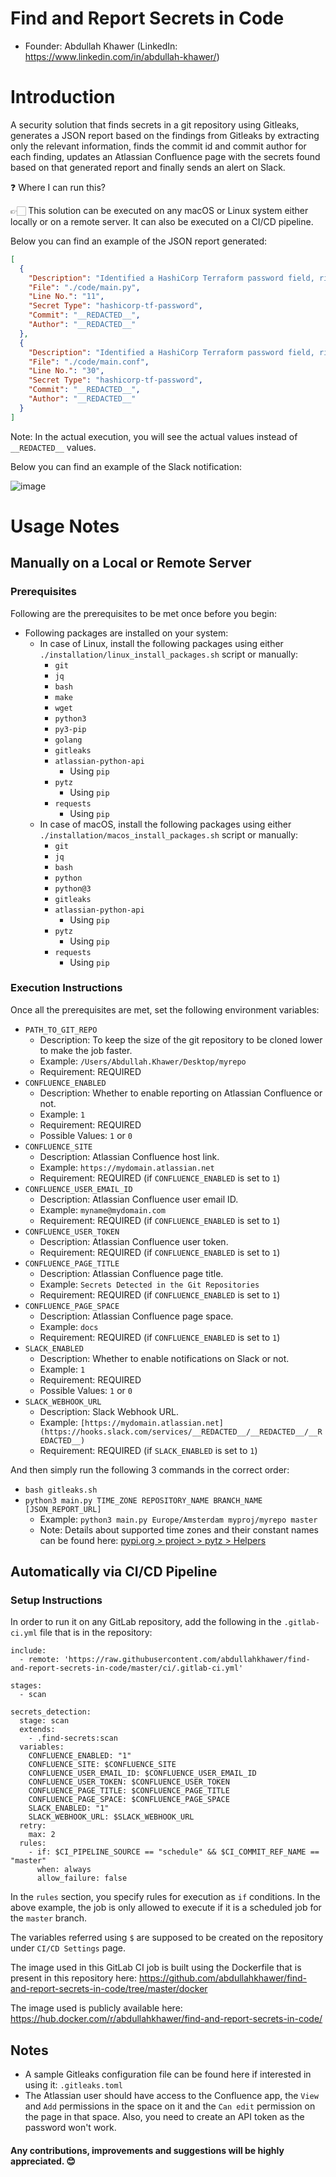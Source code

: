 # Find and Report Secrets in Code

- Founder: Abdullah Khawer (LinkedIn: https://www.linkedin.com/in/abdullah-khawer/)

# Introduction

A security solution that finds secrets in a git repository using Gitleaks, generates a JSON report based on the findings from Gitleaks by extracting only the relevant information, finds the commit id and commit author for each finding, updates an Atlassian Confluence page with the secrets found based on that generated report and finally sends an alert on Slack.

❓ Where I can run this?

👉🏻 This solution can be executed on any macOS or Linux system either locally or on a remote server. It can also be executed on a CI/CD pipeline.

Below you can find an example of the JSON report generated:

```json
[
  {
    "Description": "Identified a HashiCorp Terraform password field, risking unauthorized infrastructure configuration and security breaches.",
    "File": "./code/main.py",
    "Line No.": "11",
    "Secret Type": "hashicorp-tf-password",
    "Commit": "__REDACTED__",
    "Author": "__REDACTED__"
  },
  {
    "Description": "Identified a HashiCorp Terraform password field, risking unauthorized infrastructure configuration and security breaches.",
    "File": "./code/main.conf",
    "Line No.": "30",
    "Secret Type": "hashicorp-tf-password",
    "Commit": "__REDACTED__",
    "Author": "__REDACTED__"
  }
]
```

Note: In the actual execution, you will see the actual values instead of `__REDACTED__` values.

Below you can find an example of the Slack notification:

![image](https://github.com/abdullahkhawer/find-and-report-secrets-in-code/assets/27900716/fc798318-7373-4437-a205-4d71065fb2f7)

# Usage Notes

## Manually on a Local or Remote Server

### Prerequisites

Following are the prerequisites to be met once before you begin:

- Following packages are installed on your system:
   - In case of Linux, install the following packages using either `./installation/linux_install_packages.sh` script or manually:
      - `git`
      - `jq`
      - `bash`
      - `make`
      - `wget`
      - `python3`
      - `py3-pip`
      - `golang`
      - `gitleaks`
      - `atlassian-python-api`
         - Using `pip`
      - `pytz`
         - Using `pip`
      - `requests`
         - Using `pip`
   - In case of macOS, install the following packages using either `./installation/macos_install_packages.sh` script or manually:
      - `git`
      - `jq`
      - `bash`
      - `python`
      - `python@3`
      - `gitleaks`
      - `atlassian-python-api`
         - Using `pip`
      - `pytz`
         - Using `pip`
      - `requests`
         - Using `pip`

### Execution Instructions

Once all the prerequisites are met, set the following environment variables:
   - `PATH_TO_GIT_REPO`
      - Description: To keep the size of the git repository to be cloned lower to make the job faster.
      - Example: `/Users/Abdullah.Khawer/Desktop/myrepo`
      - Requirement: REQUIRED
   - `CONFLUENCE_ENABLED`
      - Description: Whether to enable reporting on Atlassian Confluence or not.
      - Example: `1`
      - Requirement: REQUIRED
      - Possible Values: `1` or `0`
   - `CONFLUENCE_SITE`
      - Description: Atlassian Confluence host link.
      - Example: `https://mydomain.atlassian.net`
      - Requirement: REQUIRED (if `CONFLUENCE_ENABLED` is set to `1`)
   - `CONFLUENCE_USER_EMAIL_ID`
      - Description: Atlassian Confluence user email ID.
      - Example: `myname@mydomain.com`
      - Requirement: REQUIRED (if `CONFLUENCE_ENABLED` is set to `1`)
   - `CONFLUENCE_USER_TOKEN`
      - Description: Atlassian Confluence user token.
      - Requirement: REQUIRED (if `CONFLUENCE_ENABLED` is set to `1`)
   - `CONFLUENCE_PAGE_TITLE`
      - Description: Atlassian Confluence page title.
      - Example: `Secrets Detected in the Git Repositories`
      - Requirement: REQUIRED (if `CONFLUENCE_ENABLED` is set to `1`)
   - `CONFLUENCE_PAGE_SPACE`
      - Description: Atlassian Confluence page space.
      - Example: `docs`
      - Requirement: REQUIRED (if `CONFLUENCE_ENABLED` is set to `1`)
   - `SLACK_ENABLED`
      - Description: Whether to enable notifications on Slack or not.
      - Example: `1`
      - Requirement: REQUIRED
      - Possible Values: `1` or `0`
   - `SLACK_WEBHOOK_URL`
      - Description: Slack Webhook URL.
      - Example: `[https://mydomain.atlassian.net](https://hooks.slack.com/services/__REDACTED__/__REDACTED__/__REDACTED__)`
      - Requirement: REQUIRED (if `SLACK_ENABLED` is set to `1`)

And then simply run the following 3 commands in the correct order:
- `bash gitleaks.sh`
- `python3 main.py TIME_ZONE REPOSITORY_NAME BRANCH_NAME [JSON_REPORT_URL]`
   - Example: `python3 main.py Europe/Amsterdam myproj/myrepo master`
   - Note: Details about supported time zones and their constant names can be found here: [pypi.org > project > pytz > Helpers](https://pypi.org/project/pytz/#:~:text=through%20multiple%20timezones.-,Helpers,-There%20are%20two)

## Automatically via CI/CD Pipeline

### Setup Instructions

In order to run it on any GitLab repository, add the following in the `.gitlab-ci.yml` file that is in the repository:

```
include:
  - remote: 'https://raw.githubusercontent.com/abdullahkhawer/find-and-report-secrets-in-code/master/ci/.gitlab-ci.yml'

stages:
  - scan

secrets_detection:
  stage: scan
  extends:
    - .find-secrets:scan
  variables:
    CONFLUENCE_ENABLED: "1"
    CONFLUENCE_SITE: $CONFLUENCE_SITE
    CONFLUENCE_USER_EMAIL_ID: $CONFLUENCE_USER_EMAIL_ID
    CONFLUENCE_USER_TOKEN: $CONFLUENCE_USER_TOKEN
    CONFLUENCE_PAGE_TITLE: $CONFLUENCE_PAGE_TITLE
    CONFLUENCE_PAGE_SPACE: $CONFLUENCE_PAGE_SPACE
    SLACK_ENABLED: "1"
    SLACK_WEBHOOK_URL: $SLACK_WEBHOOK_URL
  retry:
    max: 2
  rules:
    - if: $CI_PIPELINE_SOURCE == "schedule" && $CI_COMMIT_REF_NAME == "master"
      when: always
      allow_failure: false
```

In the `rules` section, you specify rules for execution as `if` conditions. In the above example, the job is only allowed to execute if it is a scheduled job for the `master` branch.

The variables referred using `$` are supposed to be created on the repository under `CI/CD Settings` page.

The image used in this GitLab CI job is built using the Dockerfile that is present in this repository here: https://github.com/abdullahkhawer/find-and-report-secrets-in-code/tree/master/docker

The image used is publicly available here: https://hub.docker.com/r/abdullahkhawer/find-and-report-secrets-in-code/

## Notes

- A sample Gitleaks configuration file can be found here if interested in using it: `.gitleaks.toml`
- The Atlassian user should have access to the Confluence app, the `View` and `Add` permissions in the space on it and the `Can edit` permission on the page in that space. Also, you need to create an API token as the password won't work.

#### Any contributions, improvements and suggestions will be highly appreciated. 😊

